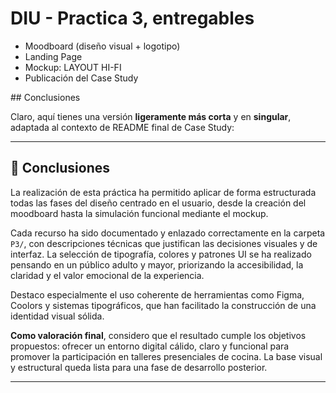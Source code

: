 # DIU - Practica 3, entregables

- Moodboard (diseño visual + logotipo)   
- Landing Page
- Mockup: LAYOUT HI-FI
- Publicación del Case Study

## Conclusiones

Claro, aquí tienes una versión **ligeramente más corta** y en **singular**, adaptada al contexto de README final de Case Study:

---

## 🧾 Conclusiones

La realización de esta práctica ha permitido aplicar de forma estructurada todas las fases del diseño centrado en el usuario, desde la creación del moodboard hasta la simulación funcional mediante el mockup.

Cada recurso ha sido documentado y enlazado correctamente en la carpeta `P3/`, con descripciones técnicas que justifican las decisiones visuales y de interfaz. La selección de tipografía, colores y patrones UI se ha realizado pensando en un público adulto y mayor, priorizando la accesibilidad, la claridad y el valor emocional de la experiencia.

Destaco especialmente el uso coherente de herramientas como Figma, Coolors y sistemas tipográficos, que han facilitado la construcción de una identidad visual sólida.

**Como valoración final**, considero que el resultado cumple los objetivos propuestos: ofrecer un entorno digital cálido, claro y funcional para promover la participación en talleres presenciales de cocina. La base visual y estructural queda lista para una fase de desarrollo posterior.

---


